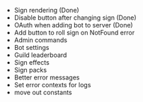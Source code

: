 * Sign rendering (Done)
* Disable button after changing sign (Done)
* OAuth when adding bot to server (Done)
* Add button to roll sign on NotFound error
* Admin commands
* Bot settings
* Guild leaderboard
* Sign effects
* Sign packs
* Better error messages
* Set error contexts for logs
* move out constants